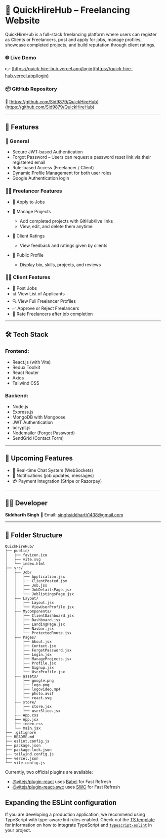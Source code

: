 # 💼 QuickHireHub – Freelancing Website

QuickHireHub is a full-stack freelancing platform where users can register as Clients or Freelancers, post and apply for jobs, manage profiles, showcase completed projects, and build reputation through client ratings.

### 🌐 Live Demo

👉 [https://quick-hire-hub.vercel.app/login](https://quick-hire-hub.vercel.app/login)

### 📦 GitHub Repository

🔗 [https://github.com/Sid9879/QuickHireHub](https://github.com/Sid9879/QuickHireHub)

---

## 🚀 Features

### 🔐 General

* Secure JWT-based Authentication
* Forgot Password – Users can request a password reset link via their registered email
* Role-based Access (Freelancer / Client)
* Dynamic Profile Management for both user roles
* Google Authentication login

### 👨‍🎓 Freelancer Features

* 📂 Apply to Jobs
* 🧰 Manage Projects

  * Add completed projects with GitHub/live links
  * View, edit, and delete them anytime
* 🌟 Client Ratings

  * View feedback and ratings given by clients
* 📄 Public Profile

  * Display bio, skills, projects, and reviews

### 🧑‍💼 Client Features

* 📝 Post Jobs
* 📊 View List of Applicants
* 🔍 View Full Freelancer Profiles
* ✅ Approve or Reject Freelancers
* 🌟 Rate Freelancers after job completion

---

## 🛠️ Tech Stack

### Frontend:

* React.js (with Vite)
* Redux Toolkit
* React Router
* Axios
* Tailwind CSS

### Backend:

* Node.js
* Express.js
* MongoDB with Mongoose
* JWT Authentication
* bcrypt.js
* Nodemailer (Forgot Password)
* SendGrid (Contact Form)

---

## 📌 Upcoming Features

* 💬 Real-time Chat System (WebSockets)
* 📢 Notifications (job updates, messages)
* 💳 Payment Integration (Stripe or Razorpay)

---

## 👨‍💻 Developer

**Siddharth Singh**
📧 Email: [singhsiddharth1438@gmail.com](mailto:singhsiddharth1438@gmail.com)

---

## 📁 Folder Structure

```
QuickHireHub/
├── public/
│   ├── favicon.ico
│   ├── vite.svg
│   └── index.html
├── src/
│   ├── Job/
│   │   ├── Application.jsx
│   │   ├── ClientPosted.jsx
│   │   ├── Job.jsx
│   │   ├── JobDetailsPage.jsx
│   │   └── JoblistingsPage.jsx
│   ├── Layout/
│   │   ├── Layout.jsx
│   │   └── ViewUserProfile.jsx
│   ├── Mycomponents/
│   │   ├── ClientDashboard.jsx
│   │   ├── Dashboard.jsx
│   │   ├── LandingPage.jsx
│   │   ├── Navbar.jsx
│   │   └── ProtectedRoute.jsx
│   ├── Pages/
│   │   ├── About.jsx
│   │   ├── Contact.jsx
│   │   ├── ForgetPassword.jsx
│   │   ├── Login.jsx
│   │   ├── ManageProjects.jsx
│   │   ├── Profile.jsx
│   │   ├── Signup.jsx
│   │   └── UserProfile.jsx
│   ├── assets/
│   │   ├── google.png
│   │   ├── logo.png
│   │   ├── logovideo.mp4
│   │   ├── photo.avif
│   │   └── react.svg
│   ├── store/
│   │   ├── store.jsx
│   │   └── userSlice.jsx
│   ├── App.css
│   ├── App.jsx
│   ├── index.css
│   └── main.jsx
├── .gitignore
├── README.md
├── eslint.config.js
├── package.json
├── package-lock.json
├── tailwind.config.js
├── vercel.json
└── vite.config.js
```



Currently, two official plugins are available:

- [@vitejs/plugin-react](https://github.com/vitejs/vite-plugin-react/blob/main/packages/plugin-react) uses [Babel](https://babeljs.io/) for Fast Refresh
- [@vitejs/plugin-react-swc](https://github.com/vitejs/vite-plugin-react/blob/main/packages/plugin-react-swc) uses [SWC](https://swc.rs/) for Fast Refresh

## Expanding the ESLint configuration

If you are developing a production application, we recommend using TypeScript with type-aware lint rules enabled. Check out the [TS template](https://github.com/vitejs/vite/tree/main/packages/create-vite/template-react-ts) for information on how to integrate TypeScript and [`typescript-eslint`](https://typescript-eslint.io) in your project.
